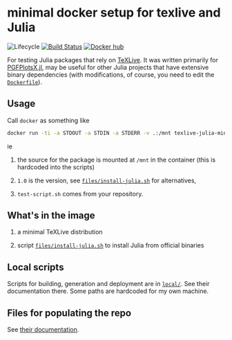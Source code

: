 # minimal docker setup for texlive and Julia

![Lifecycle](https://img.shields.io/badge/lifecycle-experimental-orange.svg)
[![Build Status](https://travis-ci.org/tpapp/texlive-julia-minimal-docker.svg?branch=master)](https://travis-ci.org/tpapp/texlive-julia-minimal-docker)
[![Docker hub](https://img.shields.io/badge/docker-hub-blue.svg)](https://hub.docker.com/r/tkpapp/texlive-julia-minimal/)

For testing Julia packages that rely on [TeXLive](https://tug.org/texlive/). It was written primarily for [PGFPlotsX.jl](https://github.com/KristofferC/PGFPlotsX.jl), may be useful for other Julia projects that have extensive binary dependencies (with modifications, of course, you need to edit the [`Dockerfile`](Dockerfile)).

## Usage

Call `docker` as something like

```sh
docker run -ti -a STDOUT -a STDIN -a STDERR -v .:/mnt texlive-julia-minimal /mnt/test-script.sh 1.0
```

ie

1. the source for the package is mounted at `/mnt` in the container (this is hardcoded into the scripts)

2. `1.0` is the version, see [`files/install-julia.sh`](files/install-julia.sh) for alternatives,

3. `test-script.sh` comes from your repository.

## What's in the image

1. a minimal TeXLive distribution

2. script [`files/install-julia.sh`](files/install-julia.sh) to install Julia from official binaries

## Local scripts

Scripts for building, generation and deployment are in [`local/`](local/). See their documentation there. Some paths are hardcoded for my own machine.

## Files for populating the repo

See [their documentation](files/README.md).
